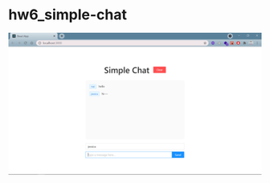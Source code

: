 # hw6_simple-chat

![demo img](https://github.com/jessica33tsai33/hw6_simple-chat/blob/main/demo.png)